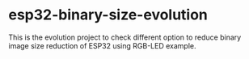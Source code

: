 # esp32-binary-size-evolution
This is the evolution project to check different option to reduce binary image size reduction of ESP32 using RGB-LED example.
